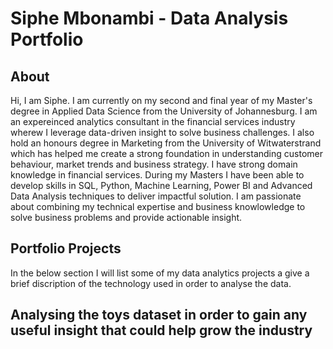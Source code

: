# Siphe Mbonambi - Data Analysis Portfolio
## About
Hi, I am Siphe. I am currently on my second and final year of my Master's degree in Applied Data Science from the University of Johannesburg. I am an expereinced analytics consultant in the financial services industry wherew I leverage data-driven insight to solve business challenges. I also hold an honours degree in Marketing from the University of Witwaterstrand which has helped me create a strong foundation in understanding customer behaviour, market trends and business strategy. I have strong domain knowledge in financial services. During my Masters I have been able to develop skills in SQL, Python, Machine Learning, Power BI and Advanced Data Analysis techniques to deliver impactful solution. I am passionate about combining my technical expertise and business knowlowledge to solve business problems and provide actionable insight.

## Portfolio Projects
In the below section I will list some of my data analytics projects a give a brief discription of the technology used in order to analyse the data.

## Analysing the toys dataset in order to gain any useful insight that could help grow the industry

